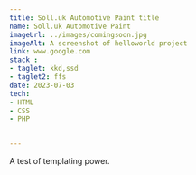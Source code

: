 ```yaml
---
title: Soll.uk Automotive Paint title
name: Soll.uk Automotive Paint
imageUrl: ../images/comingsoon.jpg
imageAlt: A screenshot of helloworld project
link: www.google.com
stack : 
- taglet: kkd,ssd
- taglet2: ffs
date: 2023-07-03
tech:
- HTML 
- CSS
- PHP

 
---
```

A test of templating power.